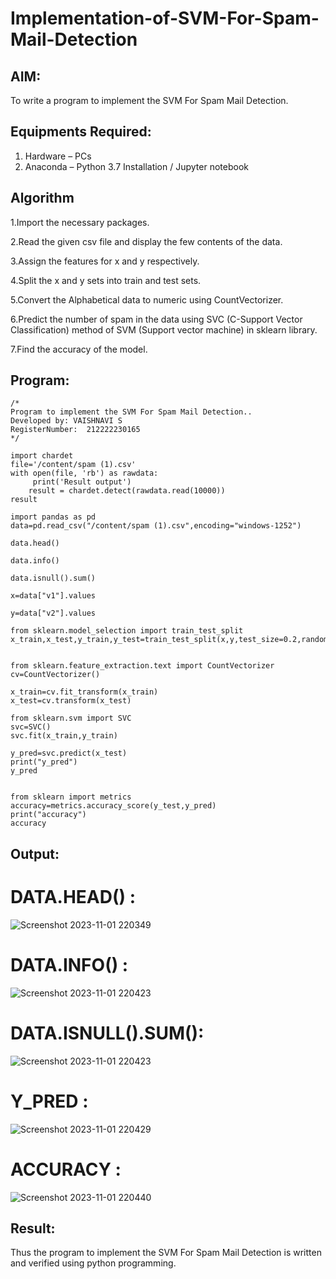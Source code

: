 # Implementation-of-SVM-For-Spam-Mail-Detection

## AIM:
To write a program to implement the SVM For Spam Mail Detection.

## Equipments Required:
1. Hardware – PCs
2. Anaconda – Python 3.7 Installation / Jupyter notebook

## Algorithm
1.Import the necessary packages.

2.Read the given csv file and display the few contents of the data.

3.Assign the features for x and y respectively.

4.Split the x and y sets into train and test sets.

5.Convert the Alphabetical data to numeric using CountVectorizer.

6.Predict the number of spam in the data using SVC (C-Support Vector Classification) method of SVM (Support vector machine) in sklearn library.

7.Find the accuracy of the model.
## Program:
```
/*
Program to implement the SVM For Spam Mail Detection..
Developed by: VAISHNAVI S
RegisterNumber:  212222230165
*/
```
```
import chardet
file='/content/spam (1).csv'
with open(file, 'rb') as rawdata:
     print('Result output')
    result = chardet.detect(rawdata.read(10000))
result

import pandas as pd
data=pd.read_csv("/content/spam (1).csv",encoding="windows-1252")

data.head()

data.info()

data.isnull().sum()

x=data["v1"].values

y=data["v2"].values

from sklearn.model_selection import train_test_split
x_train,x_test,y_train,y_test=train_test_split(x,y,test_size=0.2,random_state=0)


from sklearn.feature_extraction.text import CountVectorizer 
cv=CountVectorizer()

x_train=cv.fit_transform(x_train)
x_test=cv.transform(x_test)

from sklearn.svm import SVC
svc=SVC()
svc.fit(x_train,y_train)

y_pred=svc.predict(x_test)
print("y_pred")
y_pred


from sklearn import metrics
accuracy=metrics.accuracy_score(y_test,y_pred)
print("accuracy")
accuracy
```

## Output:

# DATA.HEAD() :
![Screenshot 2023-11-01 220349](https://github.com/Vaishnavi-saravanan/Implementation-of-SVM-For-Spam-Mail-Detection/assets/118541897/5fe98236-7583-43a6-91ed-90cf630b02de)



# DATA.INFO() :
![Screenshot 2023-11-01 220423](https://github.com/Vaishnavi-saravanan/Implementation-of-SVM-For-Spam-Mail-Detection/assets/118541897/f917ae43-7301-4499-9082-2351413d8d11)


# DATA.ISNULL().SUM():
![Screenshot 2023-11-01 220423](https://github.com/Vaishnavi-saravanan/Implementation-of-SVM-For-Spam-Mail-Detection/assets/118541897/f7e6a90b-6fa0-48c6-a860-465e165b1c61)


# Y_PRED :
![Screenshot 2023-11-01 220429](https://github.com/Vaishnavi-saravanan/Implementation-of-SVM-For-Spam-Mail-Detection/assets/118541897/8d53af89-6948-4af4-b297-3ec142bbd2ad)


# ACCURACY :
![Screenshot 2023-11-01 220440](https://github.com/Vaishnavi-saravanan/Implementation-of-SVM-For-Spam-Mail-Detection/assets/118541897/28a0eb7a-05eb-4cb0-a9e7-f41fd453a810)

## Result:
Thus the program to implement the SVM For Spam Mail Detection is written and verified using python programming.
